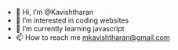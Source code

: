 - 👋 Hi, I’m @Kavishtharan
- 👀 I’m interested in coding websites
- 🌱 I’m currently learning javascript
- 📫 How to reach me mkavishtharan@gmail.com

<!---
Kavishtharan/Kavishtharan is a ✨ special ✨ repository because its `README.md` (this file) appears on your GitHub profile.
You can click the Preview link to take a look at your changes.
--->
